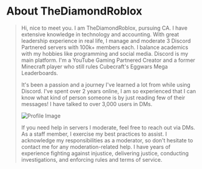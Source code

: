 <body>
    <h1>About TheDiamondRoblox</h1>
    <blockquote>
        <p>Hi, nice to meet you. I am TheDiamondRoblox, pursuing CA. I have extensive knowledge in technology and accounting. With great leadership experience in real life, I manage and moderate 3 Discord Partnered servers with 100k+ members each. I balance academics with my hobbies like programming and social media. Discord is my main platform. I'm a YouTube Gaming Partnered Creator and a former Minecraft player who still rules Cubecraft's Eggwars Mega Leaderboards.</p>
        <p>It's been a passion and a journey I've learned a lot from while using Discord. I've spent over 2 years online, I am so experienced that I can know what kind of person someone is by just reading few of their messages! I have talked to over 3,000 users in DMs.</p>
        <img src="https://gyazo.com/e2e980218145d7018fbe7022b83465d3.png" alt="Profile Image" class="profile-img">
        <p>If you need help in servers I moderate, feel free to reach out via DMs. As a staff member, I exercise my best practices to assist. I acknowledge my responsibilities as a moderator, so don't hesitate to contact me for any moderation-related help. I have years of experience fighting against injustice, delivering justice, conducting investigations, and enforcing rules and terms of service.</p>
    </blockquote>
</body>
